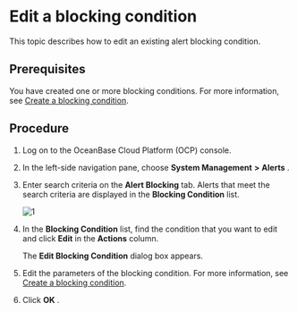 Edit a blocking condition 
==============================================

This topic describes how to edit an existing alert blocking condition. 

Prerequisites 
----------------------------------

You have created one or more blocking conditions. For more information, see [Create a blocking condition](14.shielded-alert-1.md).

Procedure 
------------------------------

1. Log on to the OceanBase Cloud Platform (OCP) console.

   

2. In the left-side navigation pane, choose **System Management** **\>** **Alerts** .

   

3. Enter search criteria on the **Alert Blocking** tab. Alerts that meet the search criteria are displayed in the **Blocking Condition** list. 

   ![1](https://help-static-aliyun-doc.aliyuncs.com/assets/img/en-US/0254633561/p440494.png)
   

4. In the **Blocking Condition** list, find the condition that you want to edit and click **Edit** in the **Actions** column. 

   The **Edit Blocking Condition** dialog box appears.
   

5. Edit the parameters of the blocking condition. For more information, see [Create a blocking condition](14.shielded-alert-1.md).

   

6. Click **OK** .

   



